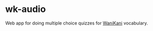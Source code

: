 wk-audio
=========

Web app for doing multiple choice quizzes for [WaniKani](https://wanikani.com/) vocabulary.
